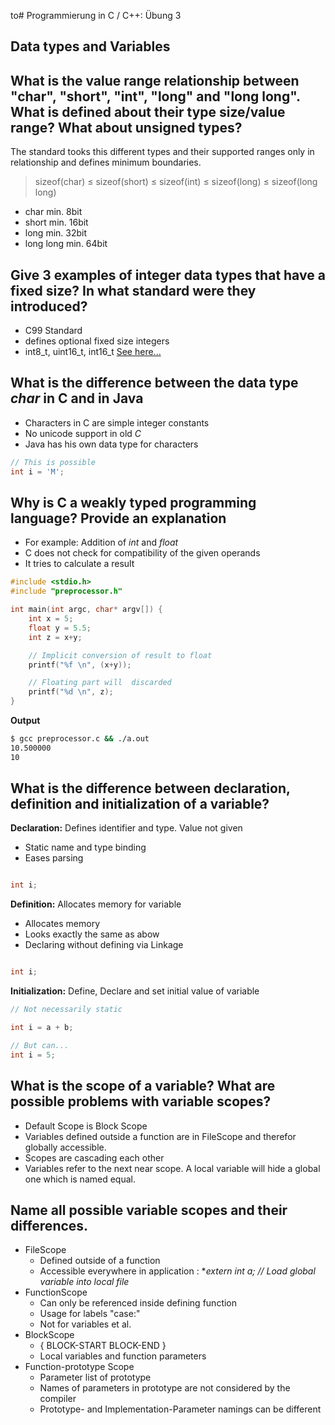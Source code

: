 to# Programmierung in C / C++: Übung 3

## Data types and Variables

## What is the value range relationship between "char", "short", "int", "long" and "long long". What is defined about their type size/value range? What about unsigned types?

The standard tooks this different types and their supported ranges only in relationship and defines minimum boundaries.

> sizeof(char) ≤ sizeof(short) ≤ sizeof(int) ≤ sizeof(long) ≤ sizeof(long long)

* char min. 8bit 
* short min. 16bit
* long min. 32bit
* long long min. 64bit

## Give 3 examples of integer data types that have a fixed size? In what standard were they introduced?

* C99 Standard
* defines optional fixed size integers
* int8_t, uint16_t, int16_t [See here...](http://en.cppreference.com/w/c/types/integer)

## What is the difference between the data type *char* in C and in Java

* Characters in C are simple integer constants
* No unicode support in old *C*
* Java has his own data type for characters

```c
// This is possible
int i = 'M'; 
```


## Why is C a weakly typed programming language? Provide an explanation


* For example: Addition of *int* and *float*
* C does not check for compatibility of the given operands
* It tries to calculate a result

```c
#include <stdio.h>
#include "preprocessor.h"

int main(int argc, char* argv[]) {
	int x = 5;
	float y = 5.5;
	int z = x+y;

	// Implicit conversion of result to float
	printf("%f \n", (x+y));

	// Floating part will  discarded
	printf("%d \n", z);
}
```

**Output**

```bash
$ gcc preprocessor.c && ./a.out
10.500000 
10 

```

## What is the difference between declaration, definition and initialization of a variable?

**Declaration:** Defines identifier and type. Value not given

* Static name and type binding
* Eases parsing

```c

int i;
```

**Definition:** Allocates memory for variable

* Allocates memory
* Looks exactly the same as abow
* Declaring without defining via Linkage

```c

int i;
```


**Initialization:** Define, Declare and set initial value of variable


```c
// Not necessarily static

int i = a + b;

// But can...
int i = 5;
```

## What is the scope of a variable? What are possible problems with variable scopes?

* Default Scope is Block Scope
* Variables defined outside a function are in FileScope and therefor globally accessible.
* Scopes are cascading each other
* Variables refer to the next near scope. A local variable will hide a global one which is named equal.


## Name all possible variable scopes and their differences.


* FileScope
  * Defined outside of a function
  * Accessible everywhere in application : **extern int a; // Load global variable into local file*
* FunctionScope
  * Can only be referenced inside defining function
  * Usage for labels "case:"
  * Not for variables et al.
* BlockScope
  * { BLOCK-START        BLOCK-END }
  * Local variables and function parameters
* Function-prototype Scope
  * Parameter list of prototype
  * Names of parameters in prototype are not considered by the compiler
  * Prototype- and Implementation-Parameter namings can be different













